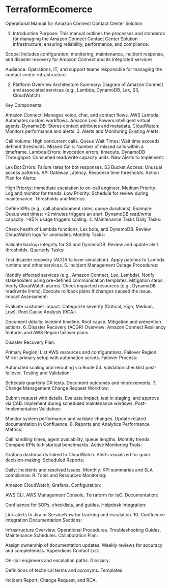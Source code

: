 # TerraformEcomerce

Operational Manual for Amazon Connect Contact Center Solution
1. Introduction
Purpose:
This manual outlines the processes and standards for managing the Amazon Connect Contact Center Solution infrastructure, ensuring reliability, performance, and compliance.

Scope:
Includes configuration, monitoring, maintenance, incident response, and disaster recovery for Amazon Connect and its integrated services.

Audience:
Operations, IT, and support teams responsible for managing the contact center infrastructure.

2. Platform Overview
Architecture Summary:
Diagram of Amazon Connect and associated services (e.g., Lambda, DynamoDB, Lex, S3, CloudWatch).

Key Components:

Amazon Connect: Manages voice, chat, and contact flows.
AWS Lambda: Automates custom workflows.
Amazon Lex: Powers intelligent virtual agents.
DynamoDB: Stores contact attributes and metadata.
CloudWatch: Monitors performance and alerts.
3. Alerts and Monitoring
Existing Alerts:

Call Volume: High concurrent calls.
Queue Wait Times: Wait time exceeds defined thresholds.
Missed Calls: Number of missed calls within a timeframe.
Lambda Errors: Invocation errors, timeouts.
DynamoDB Throughput: Consumed read/write capacity units.
New Alerts to Implement:

Lex Bot Errors: Failure rates for bot responses.
S3 Bucket Access: Unusual access patterns.
API Gateway Latency: Response time thresholds.
Action Plan for Alerts:

High Priority: Immediate escalation to on-call engineer.
Medium Priority: Log and monitor for trends.
Low Priority: Schedule for review during maintenance.
Thresholds and Metrics:

Define KPIs (e.g., call abandonment rates, queue durations).
Example:
Queue wait times: >2 minutes triggers an alert.
DynamoDB read/write capacity: >85% usage triggers scaling.
4. Maintenance Tasks
Daily Tasks:

Check health of Lambda functions, Lex bots, and DynamoDB.
Review CloudWatch logs for anomalies.
Monthly Tasks:

Validate backup integrity for S3 and DynamoDB.
Review and update alert thresholds.
Quarterly Tasks:

Test disaster recovery (ACGR failover simulation).
Apply patches to Lambda runtime and other services.
5. Incident Management
Outage Procedures:

Identify affected services (e.g., Amazon Connect, Lex, Lambda).
Notify stakeholders using pre-defined communication templates.
Mitigation steps:
Verify CloudWatch alarms.
Check impacted resources (e.g., DynamoDB read/write limits).
Execute rollback plans if changes caused the issue.
Impact Assessment:

Evaluate customer impact.
Categorize severity (Critical, High, Medium, Low).
Root Cause Analysis (RCA):

Document details:
Incident timeline.
Root cause.
Mitigation and prevention actions.
6. Disaster Recovery (ACGR)
Overview:
Amazon Connect Resiliency features and AWS Region failover plans.

Disaster Recovery Plan:

Primary Region: List AWS resources and configurations.
Failover Region: Mirror primary setup with automation scripts.
Failover Process:

Automated scaling and rerouting via Route 53.
Validation checklist post-failover.
Testing and Validation:

Schedule quarterly DR tests.
Document outcomes and improvements.
7. Change Management
Change Request Workflow:

Submit request with details.
Evaluate impact, test in staging, and approve via CAB.
Implement during scheduled maintenance windows.
Post-Implementation Validation:

Monitor system performance and validate changes.
Update related documentation in Confluence.
8. Reports and Analytics
Performance Metrics:

Call handling times, agent availability, queue lengths.
Monthly trends: Compare KPIs to historical benchmarks.
Active Monitoring Tools:

Grafana dashboards linked to CloudWatch.
Alerts visualized for quick decision-making.
Scheduled Reports:

Daily: Incidents and resolved issues.
Monthly: KPI summaries and SLA compliance.
9. Tools and Resources
Monitoring:

Amazon CloudWatch, Grafana.
Configuration:

AWS CLI, AWS Management Console, Terraform for IaC.
Documentation:

Confluence for SOPs, checklists, and guides.
Helpdesk Integration:

Link alerts to Jira or ServiceNow for tracking and escalation.
10. Confluence Integration
Documentation Sections:

Infrastructure Overview.
Operational Procedures.
Troubleshooting Guides.
Maintenance Schedules.
Collaboration Plan:

Assign ownership of documentation updates.
Weekly reviews for accuracy and completeness.
Appendices
Contact List:

On-call engineers and escalation paths.
Glossary:

Definitions of technical terms and acronyms.
Templates:

Incident Report, Change Request, and RCA.
